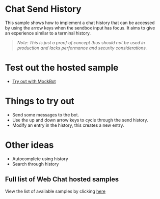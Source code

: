 # Chat Send History

This sample shows how to implement a chat history that can be accessed by using the arrow keys when the
sendbox input has focus. It aims to give an experience similar to a terminal history.

> _Note: This is just a proof of concept thus should not be used in production
> and lacks performance and security considerations._

# Test out the hosted sample

- [Try out with MockBot](https://microsoft.github.io/BotFramework-WebChat/17.chat-send-history)

# Things to try out

- Send some messages to the bot.
- Use the up and down arrow keys to cycle through the send history.
- Modify an entry in the history, this creates a new entry.

# Other ideas

- Autocomplete using history
- Search through history

## Full list of Web Chat hosted samples

View the list of available samples by clicking [here](https://github.com/Microsoft/BotFramework-WebChat/tree/master/samples)
